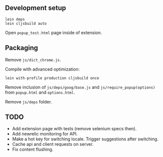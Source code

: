 ## Development setup
```
lein deps
lein cljsbuild auto
```

Open `popup_test.html` page inside of extension.

## Packaging
Remove `js/dict_chrome.js`.

Compile with advanced optimization:
```
lein with-profile production cljsbuild once
```

Remove inclusion of `js/deps/goog/base.js` and `js/require_popup(options)`
from `popup.html` and `options.html`.

Remove `js/deps` folder.

## TODO
- Add extension page with tests (remove selenium specs then).
- Add newrelic monitoring for API.
- Make a hot key for switching locale. Trigger suggestions after switching.
- Cache api and client requests on server.
- Fix content flushing.
